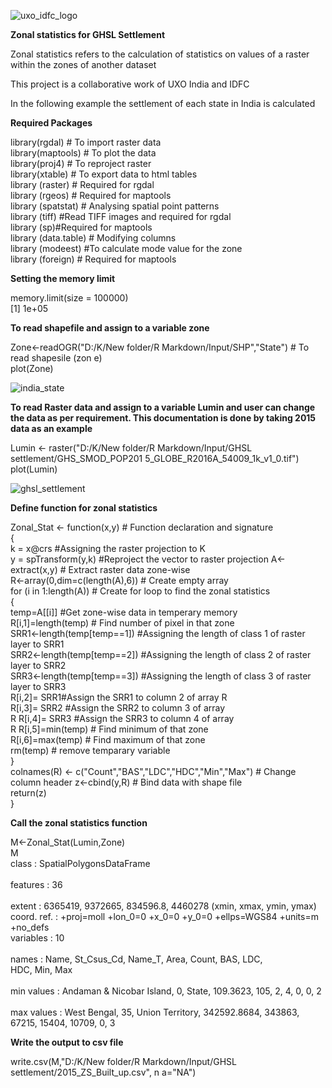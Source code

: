 ![uxo_idfc_logo](https://user-images.githubusercontent.com/23652706/33058226-92f00448-ceb4-11e7-9997-7e0940f5ab1a.jpg)

**Zonal statistics for GHSL Settlement**

Zonal statistics refers to the calculation of statistics on values of a raster within the zones of another dataset

This project is a collaborative work of UXO India and IDFC

In the following example the settlement of each state in India is calculated

**Required Packages**

library(rgdal) # To import raster data<br>
library(maptools) # To plot the data<br>
library(proj4) # To reproject raster<br>
library(xtable) # To export data to html tables<br>
library (raster) # Required for rgdal<br>
library (rgeos) # Required for maptools<br>
library (spatstat) # Analysing spatial point patterns <br>
library (tiff) #Read TIFF images and required for rgdal <br>
library (sp)#Required for maptools <br>
library (data.table) # Modifying columns<br>
library (modeest) #To calculate mode value for the zone <br>
library (foreign) # Required for maptools<br>

**Setting the memory limit**

memory.limit(size = 100000)<br/>
[1] 1e+05<br/>

**To read shapefile and assign to a variable zone**

Zone<-readOGR("D:/K/New folder/R Markdown/Input/SHP","State") # To read shapesile (zon e)<br/>
plot(Zone)<br/>

![india_state](https://user-images.githubusercontent.com/23652706/33067450-3037e792-ced4-11e7-8518-9f29a5426c54.jpg)

**To read Raster data and assign to a variable Lumin and user can change the data as per requirement. This documentation is done by taking 2015 data as an example**

Lumin <- raster("D:/K/New folder/R Markdown/Input/GHSL settlement/GHS_SMOD_POP201 5_GLOBE_R2016A_54009_1k_v1_0.tif")<br/>
plot(Lumin)<br/>

![ghsl_settlement](https://user-images.githubusercontent.com/23652706/33067573-8e5ee5a0-ced4-11e7-8951-2e202a0457e0.jpg)

**Define function for zonal statistics**

Zonal_Stat <- function(x,y) # Function declaration and signature<br/>
{<br/>
k = x@crs #Assigning the raster projection to K<br/>
y = spTransform(y,k) #Reproject the vector to raster projection A<-extract(x,y) # Extract raster data zone-wise<br/> R<-array(0,dim=c(length(A),6)) # Create empty array<br/>
for (i in 1:length(A)) # Create for loop to find the zonal statistics<br/>
{<br/>
temp=A[[i]] #Get zone-wise data in temperary memory<br/> 
R[i,1]=length(temp) # Find number of pixel in that zone<br/>
SRR1<-length(temp[temp==1]) #Assigning the length of class 1 of raster layer to SRR1<br/> 
SRR2<-length(temp[temp==2]) #Assigning the length of class 2 of raster layer to SRR2<br/>
SRR3<-length(temp[temp==3]) #Assigning the length of class 3 of raster layer to SRR3<br/> 
R[i,2]= SRR1#Assign the SRR1 to column 2 of array R<br/>
R[i,3]= SRR2 #Assign the SRR2 to column 3 of array<br/>
R R[i,4]= SRR3 #Assign the SRR3 to column 4 of array<br/> 
R R[i,5]=min(temp) # Find minimum of that zone<br/> 
R[i,6]=max(temp) # Find maximum of that zone<br/>
rm(temp) # remove temparary variable<br/>
}<br/>
colnames(R) <- c("Count","BAS","LDC","HDC","Min","Max") # Change column header z<-cbind(y,R) # Bind data with shape file<br/>
return(z)<br/>
}<br/>

**Call the zonal statistics function**

M<-Zonal_Stat(Lumin,Zone)<br/>
M<br/>
class	: SpatialPolygonsDataFrame<br/>					
features	: 36<br/>						
extent	: 6365419, 9372665, 834596.8, 4460278 (xmin, xmax, ymin, ymax)<br/>	
coord. ref. : +proj=moll +lon_0=0 +x_0=0 +y_0=0 +ellps=WGS84 +units=m +no_defs<br/>	
variables	: 10<br/>						
names	:		Name, St_Csus_Cd,		Name_T,	Area,  Count,  BAS,	LDC,<br/>
HDC, Min, Max<br/>						
min values	: Andaman & Nicobar Island,	0,	State,	109.3623,   105,   2,	4, 0,	0,	2<br/>								
max values	:	West Bengal,	35, Union Territory, 342592.8684, 343863, 67215, 15404, 10709,	0,	3<br/>					

**Write the output to csv file**

write.csv(M,"D:/K/New folder/R Markdown/Input/GHSL settlement/2015_ZS_Built_up.csv", n a="NA")
